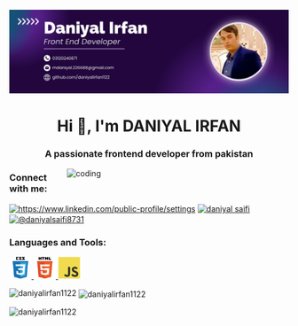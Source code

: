 ![logo](https://github.com/daniyalirfan1122/daniyalirfan1122/blob/main/Daniyal%20Irfan.png)
<h1 align="center">Hi 👋, I'm DANIYAL IRFAN</h1>
<h3 align="center">A passionate frontend developer from pakistan</h3>
<img align="right" alt="coding" width="400" src="https://user-images.githubusercontent.com/55389276/140866485-8fb1c876-9a8f-4d6a-98dc-08c4981eaf70.gif">

<h3 align="left">Connect with me:</h3>
<p align="left">
<a href="https://linkedin.com/in/https://www.linkedin.com/public-profile/settings" target="blank"><img align="center" src="https://raw.githubusercontent.com/rahuldkjain/github-profile-readme-generator/master/src/images/icons/Social/linked-in-alt.svg" alt="https://www.linkedin.com/public-profile/settings" height="30" width="40" /></a>
<a href="https://fb.com/daniyal saifi" target="blank"><img align="center" src="https://raw.githubusercontent.com/rahuldkjain/github-profile-readme-generator/master/src/images/icons/Social/facebook.svg" alt="daniyal saifi" height="30" width="40" /></a>
<a href="https://www.youtube.com/c/@daniyalsaifi8731" target="blank"><img align="center" src="https://raw.githubusercontent.com/rahuldkjain/github-profile-readme-generator/master/src/images/icons/Social/youtube.svg" alt="@daniyalsaifi8731" height="30" width="40" /></a>
</p>

<h3 align="left">Languages and Tools:</h3>
<p align="left"> <a href="https://www.w3schools.com/css/" target="_blank" rel="noreferrer"> <img src="https://raw.githubusercontent.com/devicons/devicon/master/icons/css3/css3-original-wordmark.svg" alt="css3" width="40" height="40"/> </a> <a href="https://www.w3.org/html/" target="_blank" rel="noreferrer"> <img src="https://raw.githubusercontent.com/devicons/devicon/master/icons/html5/html5-original-wordmark.svg" alt="html5" width="40" height="40"/> </a> <a href="https://developer.mozilla.org/en-US/docs/Web/JavaScript" target="_blank" rel="noreferrer"> <img src="https://raw.githubusercontent.com/devicons/devicon/master/icons/javascript/javascript-original.svg" alt="javascript" width="40" height="40"/> </a> </p>

<p><img align="left" src="https://github-readme-stats.vercel.app/api/top-langs?username=daniyalirfan1122&show_icons=true&locale=en&layout=compact" alt="daniyalirfan1122" /></p>

<p>&nbsp;<img align="center" src="https://github-readme-stats.vercel.app/api?username=daniyalirfan1122&show_icons=true&locale=en" alt="daniyalirfan1122" /></p>

<p><img align="center" src="https://github-readme-streak-stats.herokuapp.com/?user=daniyalirfan1122&" alt="daniyalirfan1122" /></p>

